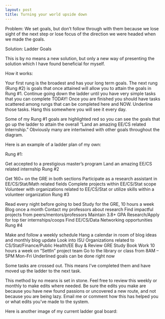 ```yaml
---
layout: post
title: Turning your world upside down
---
```


Problem: We set goals, but don’t follow through with them because we lose sight of the next step or lose focus of the direction we were headed when we made the goals.

Solution: Ladder Goals

This is by no means a new solution, but only a new way of presenting the solution which I have found beneficial for myself.

How it works:

Your first rung is the broadest and has your long term goals. The next rung (Rung #2) is goals that once attained will allow you to attain the goals in Rung #1. Continue going down the ladder until you have very simple tasks that you can complete TODAY! Once you are finished you should have tasks scattered among rungs that can be completed here and NOW. Underline those tasks. Hang this somewhere you will see it every day.

Some of my Rung #1 goals are highlighted red so you can see the goals that go up the ladder to attain the overall “Land an amazing EE/CS related Internship.” Obviously many are intertwined with other goals throughout the diagram.

Here is an example of a ladder plan of my own:

Rung #1:

Get accepted to a prestigious master’s program
Land an amazing EE/CS related internship 
Rung #2

Get 160+ on the GRE in both sections
Participate as a research assistant in EE/CS/Stat/Math related fields
Complete projects within EE/CS/Stat scope
Volunteer with organizations related to EE/CS/Stat or utilize skills within a volunteer organization
Rung #3

Read every night before going to bed
Study for the GRE, 10 hours a week
Blog once a month
Contact my professors about research
Find impactful projects from peers/mentors/professors
Maintain 3.8+ GPA
Research/Apply for top tier internships/coops
Find EE/CS/Data Networking opportunities
Rung #4

Make and follow a weekly schedule
Hang a calendar in room of blog ideas and monthly blog update
Look into ISU Organizations related to CS/Stat/Finance/Public Health/EE
Buy & Review GRE Study Book
Work 10 hours a week on “SettIn” project team
Go to the library or class from 8AM – 5PM Mon-Fri
Underlined goals can be done right now

Some tasks are crossed out. This means I’ve completed them and have moved up the ladder to the next task.

This method by no means is set in stone. Feel free to review this weekly or monthly to make edits where needed. Be sure the edits you make are because you have new found passions or uncovered a new route, and not because you are being lazy. Email me or comment how this has helped you or what edits you’ve made to the system.

Here is another image of my current ladder goal board: